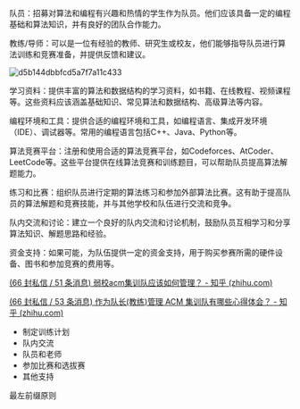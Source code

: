 队员：招募对算法和编程有兴趣和热情的学生作为队员。他们应该具备一定的编程基础和算法知识，并有良好的团队合作能力。

教练/导师：可以是一位有经验的教师、研究生或校友，他们能够指导队员进行算法训练和竞赛准备，并提供反馈和建议。

![d5b144dbbfcd5a7f7a11c433](D:\tool\Typora\resources\assets\img\d5b144dbbfcd5a7f7a11c433.png)

学习资料：提供丰富的算法和数据结构的学习资料，如书籍、在线教程、视频课程等。这些资料应该涵盖基础知识、常见算法和数据结构、高级算法等内容。

编程环境和工具：提供合适的编程环境和工具，如编程语言、集成开发环境（IDE）、调试器等。常用的编程语言包括C++、Java、Python等。

算法竞赛平台：注册和使用合适的算法竞赛平台，如Codeforces、AtCoder、LeetCode等。这些平台提供在线算法竞赛和训练题目，可以帮助队员提高算法解题能力。

练习和比赛：组织队员进行定期的算法练习和参加外部算法比赛。这有助于提高队员的算法解题和竞赛技能，并与其他学校和队伍进行交流和竞争。

队内交流和讨论：建立一个良好的队内交流和讨论机制，鼓励队员互相学习和分享算法知识、解题思路和经验。

资金支持：如果可能，为队伍提供一定的资金支持，用于购买参赛所需的硬件设备、图书和参加竞赛的费用等。

[(66 封私信 / 51 条消息) 弱校acm集训队应该如何管理？ - 知乎 (zhihu.com)](https://www.zhihu.com/question/323728522/answer/713596776)

[(66 封私信 / 53 条消息) 作为队长(教练)管理 ACM 集训队有哪些心得体会？ - 知乎 (zhihu.com)](https://www.zhihu.com/question/297047694)

- 制定训练计划
- 队内交流
- 队员和老师
- 参加比赛和选拔赛
- 其他支持

最左前缀原则